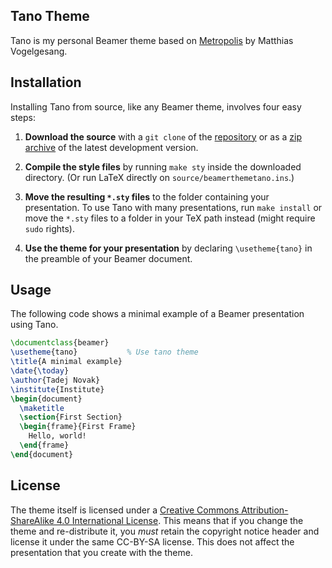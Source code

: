 ## Tano Theme

Tano is my personal Beamer theme based on [Metropolis](https://github.com/matze/mtheme)
by Matthias Vogelgesang.


## Installation

Installing Tano from source, like any Beamer theme, involves four easy
steps:

1. **Download the source** with a `git clone` of the [repository](https://github.com/ntadej/beamertheme-tano) or as a [zip archive](https://github.com/ntadej/beamertheme-tano/archive/master.zip) of the latest development version.

2. **Compile the style files** by running `make sty` inside the downloaded
    directory. (Or run LaTeX directly on `source/beamerthemetano.ins`.)

3. **Move the resulting `*.sty` files** to the folder containing your
   presentation. To use Tano with many presentations, run `make install`
   or move the `*.sty` files to a folder in your TeX path instead (might require
   `sudo` rights).

4. **Use the theme for your presentation** by declaring `\usetheme{tano}` in
    the preamble of your Beamer document.


## Usage

The following code shows a minimal example of a Beamer presentation using
Tano.

```latex
\documentclass{beamer}
\usetheme{tano}           % Use tano theme
\title{A minimal example}
\date{\today}
\author{Tadej Novak}
\institute{Institute}
\begin{document}
  \maketitle
  \section{First Section}
  \begin{frame}{First Frame}
    Hello, world!
  \end{frame}
\end{document}
```


## License

The theme itself is licensed under a [Creative Commons Attribution-ShareAlike
4.0 International License](http://creativecommons.org/licenses/by-sa/4.0/). This
means that if you change the theme and re-distribute it, you *must* retain the
copyright notice header and license it under the same CC-BY-SA license. This
does not affect the presentation that you create with the theme.

